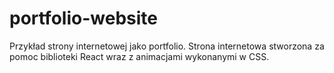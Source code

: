 # portfolio-website
Przykład strony internetowej jako portfolio. Strona internetowa stworzona za pomoc biblioteki React
wraz z animacjami wykonanymi w CSS.
